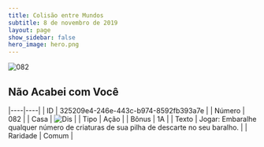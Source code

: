```yaml
---
title: Colisão entre Mundos
subtitle: 8 de novembro de 2019
layout: page
show_sidebar: false
hero_image: hero.png
---
```


![082](https://cdn.keyforgegame.com/media/card_front/pt/452_082_V82MH9MVX6VC_pt.png)

## Não Acabei com Você

|----|----|
| ID | 325209e4-246e-443c-b974-8592fb393a7e |
| Número | 082 |
| Casa | ![Dis](https://archonarcana.com/images/thumb/e/e8/Dis.png/22px-Dis.png "Dis") |
| Tipo | Ação |
| Bônus | 1A |
| Texto | Jogar: Embaralhe qualquer número  de criaturas de sua pilha de descarte  no seu baralho. |
| Raridade | Comum |
